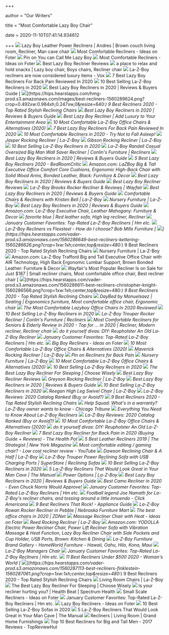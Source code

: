 +++
        
author = "Our Writers"
        
title = "Most Comfortable Lazy Boy Chair"
        
date = 2020-11-10T07:41:14.934612
        
+++
[ ![](https://i.pinimg.com/originals/ee/4e/44/ee4e44d100d2439efd85df3e7b6651ac.jpg)](https://i.pinimg.com/originals/ee/4e/44/ee4e44d100d2439efd85df3e7b6651ac.jpg) Lazy Boy Leather Power Recliners | Andres | Brown couch living room,  Recliner, Man cave chair
[ ![](https://foter.com/photos/240/most-comfortable-recliners-2.jpg?s=ts3)](https://foter.com/photos/240/most-comfortable-recliners-2.jpg?s=ts3) Most Comfortable Recliners - Ideas on Foter
[ ![](https://i.pinimg.com/originals/3e/5e/b8/3e5eb83d4943ad63b5e4ce120e8b0a45.jpg)](https://i.pinimg.com/originals/3e/5e/b8/3e5eb83d4943ad63b5e4ce120e8b0a45.jpg) Pin on You can Call Me Lazy Boy
[ ![](https://foter.com/photos/240/most-comfortable-recliners.jpg?s=ts3)](https://foter.com/photos/240/most-comfortable-recliners.jpg?s=ts3) Most Comfortable Recliners - Ideas on Foter
[ ![](https://i0.wp.com/www.topnbestreviews.com/wp-content/uploads/2019/04/Recliner.jpg?resize=1200%2C675&ssl=1)](https://i0.wp.com/www.topnbestreviews.com/wp-content/uploads/2019/04/Recliner.jpg?resize=1200%2C675&ssl=1) Best Lazy Boy Recliner Reviews
[ ![](https://i.pinimg.com/474x/3f/4a/d1/3f4ad11e105360f1dbf467ff9cdb3e26--lazy-boy-chair-recliner-chairs.jpg)](https://i.pinimg.com/474x/3f/4a/d1/3f4ad11e105360f1dbf467ff9cdb3e26--lazy-boy-chair-recliner-chairs.jpg) a place to relax and hold snacks | Lazy boy chair, Boys chairs, Recliner  chair
[ ![](https://cdn.vox-cdn.com/thumbor/vIjUC0gR9mo2X1e0-Y8ejoHoftE=/1400x788/filters:format(jpeg)/cdn.vox-cdn.com/uploads/chorus_asset/file/19542788/La_z.jpg)](https://cdn.vox-cdn.com/thumbor/vIjUC0gR9mo2X1e0-Y8ejoHoftE=/1400x788/filters:format(jpeg)/cdn.vox-cdn.com/uploads/chorus_asset/file/19542788/La_z.jpg) La-Z-Boy recliners are now considered luxury items - Vox
[ ![](https://elderlychairguide.com/wp-content/uploads/2020/01/Signature-Design-by-Ashley-Yandel-Power-Recliner.jpg)](https://elderlychairguide.com/wp-content/uploads/2020/01/Signature-Design-by-Ashley-Yandel-Power-Recliner.jpg) 7 Best Lazy Boy Recliners For Back Pain Reviewed In 2020
[ ![](https://www.furnitureacademy.com/wp-content/uploads/2019/01/La-Z-Boy-Rowan-Recliner-1-481x520.jpg)](https://www.furnitureacademy.com/wp-content/uploads/2019/01/La-Z-Boy-Rowan-Recliner-1-481x520.jpg) 10 Best Selling La-Z-Boy Recliners in 2020
[ ![](https://thebestreclinersreviews.com/wp-content/uploads/2019/06/Edit-Post-%E2%80%B9-TheBestReclinersReviews.com-%E2%80%94-WordPress-2019-06-12-16-12-18-300x261.png)](https://thebestreclinersreviews.com/wp-content/uploads/2019/06/Edit-Post-%E2%80%B9-TheBestReclinersReviews.com-%E2%80%94-WordPress-2019-06-12-16-12-18-300x261.png) Best Lazy Boy Recliners in 2020 | Reviews & Buyers Guide
[ ![](https://hips.hearstapps.com/hmg-prod.s3.amazonaws.com/images/best-recliners-1560289624.png?crop=0.492xw:0.984xh;0.247xw,0&resize=640:*)](https://hips.hearstapps.com/hmg-prod.s3.amazonaws.com/images/best-recliners-1560289624.png?crop=0.492xw:0.984xh;0.247xw,0&resize=640:*) 9 Best Recliners 2020 - Top Rated Stylish Reclining Chairs
[ ![](https://content.la-z-boy.com/Images/product/categoryalt/large/010_746extended.jpg)](https://content.la-z-boy.com/Images/product/categoryalt/large/010_746extended.jpg) Best Lazy Boy Recliners in 2020 | Reviews & Buyers Guide
[ ![](https://ws-na.amazon-adsystem.com/widgets/q?_encoding=UTF8&MarketPlace=US&ASIN=B078FBX53B&ServiceVersion=20070822&ID=AsinImage&WS=1&Format=_SL250_&tag=techprohomes-20)](https://ws-na.amazon-adsystem.com/widgets/q?_encoding=UTF8&MarketPlace=US&ASIN=B078FBX53B&ServiceVersion=20070822&ID=AsinImage&WS=1&Format=_SL250_&tag=techprohomes-20) Best Lazy Boy Recliner | Add Luxury to Your Entertainment Area
[ ![](https://cdn.shortpixel.ai/client/q_glossy,ret_img,w_885,h_589/https://officechairpicks.com/wp-content/uploads/2019/01/Best-La-Z-Boy-Office-Chairs-1024x682.jpg)](https://cdn.shortpixel.ai/client/q_glossy,ret_img,w_885,h_589/https://officechairpicks.com/wp-content/uploads/2019/01/Best-La-Z-Boy-Office-Chairs-1024x682.jpg) 10 Most Comfortable La-Z-Boy Office Chairs & Alternatives (2020)
[ ![](https://elderlychairguide.com/wp-content/uploads/2018/08/La-Z-Boy-Anderson-Recliner.jpg)](https://elderlychairguide.com/wp-content/uploads/2018/08/La-Z-Boy-Anderson-Recliner.jpg) 7 Best Lazy Boy Recliners For Back Pain Reviewed In 2020
[ ![](https://www.betterhomeguides.com/wp-content/uploads/2019/02/The-Most-Comfortable-Recliner-in-the-Wolrd.jpg)](https://www.betterhomeguides.com/wp-content/uploads/2019/02/The-Most-Comfortable-Recliner-in-the-Wolrd.jpg) 10 Most Comfortable Recliners in 2020 - Try Not to Fall Asleep!
[ ![](https://content.la-z-boy.com/Images/product/category/recliners/large/010_709_v2_v2.jpg)](https://content.la-z-boy.com/Images/product/category/recliners/large/010_709_v2_v2.jpg) Jasper Rocking Recliner | La-Z-Boy
[ ![](https://content.la-z-boy.com/Images/product/category/recliners/large/563_recliner_v2.jpg)](https://content.la-z-boy.com/Images/product/category/recliners/large/563_recliner_v2.jpg) Gibson Rocking Recliner | La-Z-Boy
[ ![](https://www.furnitureacademy.com/wp-content/uploads/2019/01/La-Z-Boy-Greyson-Recliner-536x520.jpg)](https://www.furnitureacademy.com/wp-content/uploads/2019/01/La-Z-Boy-Greyson-Recliner-536x520.jpg) 10 Best Selling La-Z-Boy Recliners in 2020
[ ![](https://imageresizer.furnituredealer.net/img/remote/images.furnituredealer.net/img/products%2Fla-z-boy%2Fcolor%2Frandell_010777c168954-b13.jpg?width=1024&height=768&scale=both&trim.threshold=50&trim.percentpadding=10)](https://imageresizer.furnituredealer.net/img/remote/images.furnituredealer.net/img/products%2Fla-z-boy%2Fcolor%2Frandell_010777c168954-b13.jpg?width=1024&height=768&scale=both&trim.threshold=50&trim.percentpadding=10) La-Z-Boy Randell Casual Oversized Big Man Wall Saver Recliner | Conlin's  Furniture | Recliners
[ ![](https://s3.amazonaws.com/vc-spins/production/000025/P10709%7CD162664/low_resolution_spin_9.jpeg)](https://s3.amazonaws.com/vc-spins/production/000025/P10709%7CD162664/low_resolution_spin_9.jpeg) Best Lazy Boy Recliners in 2020 | Reviews & Buyers Guide
[ ![](https://bedroomcritic.com/wp-content/uploads/2020/01/Best-Lazy-Boy-Recliners.jpg)](https://bedroomcritic.com/wp-content/uploads/2020/01/Best-Lazy-Boy-Recliners.jpg) 5 Best Lazy Boy Recliners 2020 - BedRoomCritic
[ ![](https://images-na.ssl-images-amazon.com/images/I/71u7YFY1KbL._AC_SL1500_.jpg)](https://images-na.ssl-images-amazon.com/images/I/71u7YFY1KbL._AC_SL1500_.jpg) Amazon.com: LaZBoy Big & Tall Executive Office Comfort Core Cushions,  Ergonomic High-Back Chair with Solid Wood Arms, Bonded Leather, Black:  Furniture & Decor
[ ![](https://s3.amazonaws.com/vc-spins/production/000025/010366%7CD107552/low_resolution_spin_9.jpeg)](https://s3.amazonaws.com/vc-spins/production/000025/010366%7CD107552/low_resolution_spin_9.jpeg) Best Lazy Boy Recliners in 2020 | Reviews & Buyers Guide
[ ![](https://i2.wp.com/www.topnbestreviews.com/wp-content/uploads/2019/04/Maverick-Power-Rocking-Recliner-w-Head-Rest-Lumbar.jpg?resize=1000%2C1000&ssl=1)](https://i2.wp.com/www.topnbestreviews.com/wp-content/uploads/2019/04/Maverick-Power-Rocking-Recliner-w-Head-Rest-Lumbar.jpg?resize=1000%2C1000&ssl=1) Best Lazy Boy Recliner Reviews
[ ![](https://secure.img1-fg.wfcdn.com/im/07269432/resize-h800-w800%5Ecompr-r85/7205/72051437/Brooks+Rocker+Recliner.jpg)](https://secure.img1-fg.wfcdn.com/im/07269432/resize-h800-w800%5Ecompr-r85/7205/72051437/Brooks+Rocker+Recliner.jpg) La-Z-Boy Brooks Rocker Recliner & Reviews | Wayfair
[ ![](https://s3.amazonaws.com/vc-spins/production/000025/017512%7CD160632/low_resolution_spin_9.jpeg)](https://s3.amazonaws.com/vc-spins/production/000025/017512%7CD160632/low_resolution_spin_9.jpeg) Best Lazy Boy Recliners in 2020 | Reviews & Buyers Guide
[ ![](https://content.la-z-boy.com/Images/npc/bell/chairs/hero_1x.jpg)](https://content.la-z-boy.com/Images/npc/bell/chairs/hero_1x.jpg) Comfortable Chairs & Recliners with Kristen Bell | La-Z-Boy
[ ![](https://content.la-z-boy.com/Images/npc/nursery/desktop/room01.jpg)](https://content.la-z-boy.com/Images/npc/nursery/desktop/room01.jpg) Nursery Furniture | La-Z-Boy
[ ![](https://thebestreclinersreviews.com/wp-content/uploads/thumbs_dir/best-swivel-rocker-recliners-1wxr4qv8s0iz4vtj2222jozwk2eewxmqpme87mhrt1gk.jpeg)](https://thebestreclinersreviews.com/wp-content/uploads/thumbs_dir/best-swivel-rocker-recliners-1wxr4qv8s0iz4vtj2222jozwk2eewxmqpme87mhrt1gk.jpeg) Best Lazy Boy Recliners in 2020 | Reviews & Buyers Guide
[ ![](https://images-na.ssl-images-amazon.com/images/I/41ypI88IPfL._AC_SY355_.jpg)](https://images-na.ssl-images-amazon.com/images/I/41ypI88IPfL._AC_SY355_.jpg) Amazon.com: La-Z-Boy Executive Chair, Leather Mahogany: Furniture & Decor
[ ![](https://i.pinimg.com/originals/b5/bd/1f/b5bd1fc7fccfd158990fb3fb976a1cae.jpg)](https://i.pinimg.com/originals/b5/bd/1f/b5bd1fc7fccfd158990fb3fb976a1cae.jpg) favorite blue | Red leather sofa, High leg recliner, Recliner
[ ![](https://i0.wp.com/blog.homemakers.com/wp-content/uploads/2018/01/collage.jpg?w=1184&ssl=1)](https://i0.wp.com/blog.homemakers.com/wp-content/uploads/2018/01/collage.jpg?w=1184&ssl=1) January Customer Favorites: Top-Rated La-Z-Boy Recliners | Hm etc.
[ ![](https://www.bobmillsfurniture.com/blog/wp-content/uploads/sites/18/2015/08/la-z-boy-vs-flexsteel.jpg)](https://www.bobmillsfurniture.com/blog/wp-content/uploads/sites/18/2015/08/la-z-boy-vs-flexsteel.jpg) La-Z-Boy Recliners vs Flexsteel - How do I choose? Bob Mills Furniture
[ ![](https://hips.hearstapps.com/vader-prod.s3.amazonaws.com/1560286649-best-recliners-kettering-1560286626.png?crop=1xw:1xh;center,top&resize=480:*)](https://hips.hearstapps.com/vader-prod.s3.amazonaws.com/1560286649-best-recliners-kettering-1560286626.png?crop=1xw:1xh;center,top&resize=480:*) 9 Best Recliners 2020 - Top Rated Stylish Reclining Chairs
[ ![](https://content.la-z-boy.com/Images/npc/nursery/desktop/hero_v2.jpg)](https://content.la-z-boy.com/Images/npc/nursery/desktop/hero_v2.jpg) Nursery Furniture | La-Z-Boy
[ ![](https://images-na.ssl-images-amazon.com/images/I/81EyiAB%2BqAL._AC_SL1500_.jpg)](https://images-na.ssl-images-amazon.com/images/I/81EyiAB%2BqAL._AC_SL1500_.jpg) Amazon.com: La-Z-Boy Trafford Big and Tall Executive Office Chair with AIR  Technology, High Back Ergonomic Lumbar Support, Brown Bonded Leather:  Furniture & Decor
[ ![](https://i.pinimg.com/originals/ce/77/d2/ce77d2da6dbba398ae89d279ccc72649.jpg)](https://i.pinimg.com/originals/ce/77/d2/ce77d2da6dbba398ae89d279ccc72649.jpg) Wayfair's Most Popular Recliner Is on Sale for Just $187 | Small recliner  chairs, Most comfortable office chair, Best recliner chair
[ ![](https://hips.hearstapps.com/vader-prod.s3.amazonaws.com/1560286611-best-recliners-christopher-knight-1560286568.png?crop=1xw:1xh;center,top&resize=480:*)](https://hips.hearstapps.com/vader-prod.s3.amazonaws.com/1560286611-best-recliners-christopher-knight-1560286568.png?crop=1xw:1xh;center,top&resize=480:*) 9 Best Recliners 2020 - Top Rated Stylish Reclining Chairs
[ ![](https://i.pinimg.com/originals/ae/eb/72/aeeb72e6a070d726244667d4984b35f5.jpg)](https://i.pinimg.com/originals/ae/eb/72/aeeb72e6a070d726244667d4984b35f5.jpg) DayBed by Manuelsaez | Seating | Ergonomics furniture, Most comfortable  office chair, Ergonomic chair
[ ![](https://perfectlyreviewed.com/wp-content/uploads/2020/07/Lazyboy-image-for-feature-1024x1024.jpg)](https://perfectlyreviewed.com/wp-content/uploads/2020/07/Lazyboy-image-for-feature-1024x1024.jpg) The Most Comfortable Lazyboy Office Chairs In 2020 Reviewed
[ ![](https://www.furnitureacademy.com/wp-content/uploads/2017/10/Best-Selling-La-Z-Boy-Recliners.jpg)](https://www.furnitureacademy.com/wp-content/uploads/2017/10/Best-Selling-La-Z-Boy-Recliners.jpg) 10 Best Selling La-Z-Boy Recliners in 2020
[ ![](https://imageresizer.furnituredealer.net/img/remote/images.furnituredealer.net/img/products%2Fla-z-boy%2Fcolor%2Ftrouper-1445605977_010724e153732-b3.jpg?width=1024&height=768&scale=both&trim.threshold=50&trim.percentpadding=10)](https://imageresizer.furnituredealer.net/img/remote/images.furnituredealer.net/img/products%2Fla-z-boy%2Fcolor%2Ftrouper-1445605977_010724e153732-b3.jpg?width=1024&height=768&scale=both&trim.threshold=50&trim.percentpadding=10) La-Z-Boy Trouper Rocker Recliner | Conlin's Furniture | Recliners
[ ![](https://i.pinimg.com/736x/d7/0e/40/d70e401351167149b720977b2d9e85f1.jpg)](https://i.pinimg.com/736x/d7/0e/40/d70e401351167149b720977b2d9e85f1.jpg) Most Comfortable Recliners for Seniors & Elderly Review in 2020 - Top for  ... in 2020 | Recliner, Modern recliner, Recliner chair
[ ![](https://1.bp.blogspot.com/_B_AuXzs98iY/TMhw9A7mhYI/AAAAAAAAApQ/Po0OBuyEYo4/s1600/DSCN2709.JPG)](https://1.bp.blogspot.com/_B_AuXzs98iY/TMhw9A7mhYI/AAAAAAAAApQ/Po0OBuyEYo4/s1600/DSCN2709.JPG) do it yourself divas: DIY: Reupholster An Old La-Z-Boy Recliner
[ ![](https://i1.wp.com/blog.homemakers.com/wp-content/uploads/2018/01/Tan.jpg?resize=600%2C600&ssl=1)](https://i1.wp.com/blog.homemakers.com/wp-content/uploads/2018/01/Tan.jpg?resize=600%2C600&ssl=1) January Customer Favorites: Top-Rated La-Z-Boy Recliners | Hm etc.
[ ![](https://foter.com/photos/240/big-boy-lazy-boy-recliner.jpg?s=pi)](https://foter.com/photos/240/big-boy-lazy-boy-recliner.jpg?s=pi) Big Boy Recliners - Ideas on Foter
[ ![](https://images-na.ssl-images-amazon.com/images/I/81kKnJNDy%2BL._AC_SL1500_.jpg)](https://images-na.ssl-images-amazon.com/images/I/81kKnJNDy%2BL._AC_SL1500_.jpg) 10 Most Comfortable La-Z-Boy Office Chairs & Alternatives (2020)
[ ![](https://content.la-z-boy.com/Images/product/categoryalt/VN30_010_582_CS2GC_LF.jpg)](https://content.la-z-boy.com/Images/product/categoryalt/VN30_010_582_CS2GC_LF.jpg) Maverick Rocking Recliner | La-Z-Boy
[ ![](https://i.pinimg.com/736x/df/7b/60/df7b609e359f8eb7e8a86f8fc9785523.jpg)](https://i.pinimg.com/736x/df/7b/60/df7b609e359f8eb7e8a86f8fc9785523.jpg) Pin on Recliners for Back Pain
[ ![](https://content.la-z-boy.com/Images/npc/nursery/silo03.jpg)](https://content.la-z-boy.com/Images/npc/nursery/silo03.jpg) Nursery Furniture | La-Z-Boy
[ ![](https://images-na.ssl-images-amazon.com/images/I/81aYekFaRYL._AC_SL1500_.jpg)](https://images-na.ssl-images-amazon.com/images/I/81aYekFaRYL._AC_SL1500_.jpg) 10 Most Comfortable La-Z-Boy Office Chairs & Alternatives (2020)
[ ![](https://www.furnitureacademy.com/wp-content/uploads/2019/01/La-Z-Boy-Casey-Recliner-465x520.jpg)](https://www.furnitureacademy.com/wp-content/uploads/2019/01/La-Z-Boy-Casey-Recliner-465x520.jpg) 10 Best Selling La-Z-Boy Recliners in 2020
[ ![](https://ws-na.amazon-adsystem.com/widgets/q?_encoding=UTF8&ASIN=B074JGSPK7&Format=_SL450_&ID=AsinImage&MarketPlace=US&ServiceVersion=20070822&WS=1&tag=sweetliving06-20&language=en_US)](https://ws-na.amazon-adsystem.com/widgets/q?_encoding=UTF8&ASIN=B074JGSPK7&Format=_SL450_&ID=AsinImage&MarketPlace=US&ServiceVersion=20070822&WS=1&tag=sweetliving06-20&language=en_US) The Best Lazy Boy Recliner For Sleeping | Choose Wisely
[ ![](https://i2.wp.com/www.topnbestreviews.com/wp-content/uploads/2019/04/Pinnacle-Platinum-Power-Lift-Recliner-w-Massage-Heat.jpg?resize=1000%2C1000&ssl=1)](https://i2.wp.com/www.topnbestreviews.com/wp-content/uploads/2019/04/Pinnacle-Platinum-Power-Lift-Recliner-w-Massage-Heat.jpg?resize=1000%2C1000&ssl=1) Best Lazy Boy Recliner Reviews
[ ![](https://content.la-z-boy.com/Images/product/categoryalt/010_530.jpg)](https://content.la-z-boy.com/Images/product/categoryalt/010_530.jpg) Greyson Rocking Recliner | La-Z-Boy
[ ![](https://s3.amazonaws.com/vc-spins/production/000025/028931%7CD153431/low_resolution_spin_9.jpeg)](https://s3.amazonaws.com/vc-spins/production/000025/028931%7CD153431/low_resolution_spin_9.jpeg) Best Lazy Boy Recliners in 2020 | Reviews & Buyers Guide
[ ![](https://www.furnitureacademy.com/wp-content/uploads/2019/01/La-Z-Boy-Astor-Recliner-1-529x520.jpg)](https://www.furnitureacademy.com/wp-content/uploads/2019/01/La-Z-Boy-Astor-Recliner-1-529x520.jpg) 10 Best Selling La-Z-Boy Recliners in 2020
[ ![](https://content.la-z-boy.com/Images/product/category/chairs/large/210_460_v2.jpg)](https://content.la-z-boy.com/Images/product/category/chairs/large/210_460_v2.jpg) Reegan High Leg Swivel Chair | La-Z-Boy
[ ![](https://www.slumbersearch.com/img/lazboy-recliners.jpg)](https://www.slumbersearch.com/img/lazboy-recliners.jpg) La-Z-Boy Reviews: 2020 Catalog Ranked (Buy or Avoid?)
[ ![](https://hips.hearstapps.com/hmg-prod.s3.amazonaws.com/images/best-recliners-1560289624.png)](https://hips.hearstapps.com/hmg-prod.s3.amazonaws.com/images/best-recliners-1560289624.png) 9 Best Recliners 2020 - Top Rated Stylish Reclining Chairs
[ ![](https://www.chicagotribune.com/resizer/DNPJwOxFRahX44KCLAdmcPXw8LY=/1200x0/top/www.trbimg.com/img-596e1b30/turbine/ct-ppn-column-help-squad-tl-0720-20170712)](https://www.chicagotribune.com/resizer/DNPJwOxFRahX44KCLAdmcPXw8LY=/1200x0/top/www.trbimg.com/img-596e1b30/turbine/ct-ppn-column-help-squad-tl-0720-20170712) Help Squad: What's in a warranty? La-Z-Boy owner wants to know - Chicago  Tribune
[ ![](https://www.furnitureacademy.com/wp-content/uploads/2018/07/Everything-You-Need-to-Know-About-La-Z-Boy-Recliners.jpg)](https://www.furnitureacademy.com/wp-content/uploads/2018/07/Everything-You-Need-to-Know-About-La-Z-Boy-Recliners.jpg) Everything You Need to Know About La-Z-Boy Recliners
[ ![](https://www.slumbersearch.com/img/lazboy-chairs.jpg)](https://www.slumbersearch.com/img/lazboy-chairs.jpg) La-Z-Boy Reviews: 2020 Catalog Ranked (Buy or Avoid?)
[ ![](https://m.media-amazon.com/images/I/41lhWH8AVvL.jpg)](https://m.media-amazon.com/images/I/41lhWH8AVvL.jpg) 10 Most Comfortable La-Z-Boy Office Chairs & Alternatives (2020)
[ ![](https://2.bp.blogspot.com/_B_AuXzs98iY/TMh0TCIH1dI/AAAAAAAAApw/ifhSnbErZd8/s1600/DSCN2617.JPG)](https://2.bp.blogspot.com/_B_AuXzs98iY/TMh0TCIH1dI/AAAAAAAAApw/ifhSnbErZd8/s1600/DSCN2617.JPG) do it yourself divas: DIY: Reupholster An Old La-Z-Boy Recliner
[ ![](https://i1.wp.com/www.thehealthpot.com/wp-content/uploads/2019/07/Untitled-design.jpg?fit=500%2C350&ssl=1)](https://i1.wp.com/www.thehealthpot.com/wp-content/uploads/2019/07/Untitled-design.jpg?fit=500%2C350&ssl=1) 7 Best Lazy Boy Recliner for Back Pain in 2020 (Buying Guide + Reviews) -  The Health Pot
[ ![](https://pyxis.nymag.com/v1/imgs/94a/b7c/1ba7ab23391c073aa6c6f2599faa34fe9e-lane-home-furnishings-4501-19-dorado-wal.2x.rhorizontal.w600.jpg)](https://pyxis.nymag.com/v1/imgs/94a/b7c/1ba7ab23391c073aa6c6f2599faa34fe9e-lane-home-furnishings-4501-19-dorado-wal.2x.rhorizontal.w600.jpg) 5 Best Leather Recliners 2019 | The Strategist | New York Magazine
[ ![](https://i.ytimg.com/vi/x9koz34V_8o/hqdefault.jpg)](https://i.ytimg.com/vi/x9koz34V_8o/hqdefault.jpg) Most comfortable editing / gaming chair? - Low cost recliner review -  YouTube
[ ![](http://content.la-z-boy.com/Images/product/category/recliners/large/410_720_v2_v2.jpg)](http://content.la-z-boy.com/Images/product/category/recliners/large/410_720_v2_v2.jpg) Dawson Reclining Chair & A Half | La-Z-Boy
[ ![](https://imageresizer.furnituredealer.net/img/remote/images.furnituredealer.net/img/products%2Fla-z-boy%2Fcolor%2Ftrouper-1445605977_44p724153775-b1.jpg?width=1024&height=768&scale=both&trim.threshold=50&trim.percentpadding=10)](https://imageresizer.furnituredealer.net/img/remote/images.furnituredealer.net/img/products%2Fla-z-boy%2Fcolor%2Ftrouper-1445605977_44p724153775-b1.jpg?width=1024&height=768&scale=both&trim.threshold=50&trim.percentpadding=10) La-Z-Boy Trouper Power Reclining Sofa with USB Charging Ports | SuperStore  | Reclining Sofas
[ ![](https://www.furnitureacademy.com/wp-content/uploads/2019/01/La-Z-Boy-Pinnacle-Recliner-433x520.jpg)](https://www.furnitureacademy.com/wp-content/uploads/2019/01/La-Z-Boy-Pinnacle-Recliner-433x520.jpg) 10 Best Selling La-Z-Boy Recliners in 2020
[ ![](https://icdn2.themanual.com/image/themanual/lazyboy-powerrecline.jpg)](https://icdn2.themanual.com/image/themanual/lazyboy-powerrecline.jpg) 5 La-Z-Boy Recliners That Would Look Great in Your Man Cave | The Manual
[ ![](https://content.la-z-boy.com/Images/npc/CustomizeIt/power-options/desktop/power-series04.jpg)](https://content.la-z-boy.com/Images/npc/CustomizeIt/power-options/desktop/power-series04.jpg) Power Options | La-Z-Boy
[ ![](https://thebestreclinersreviews.com/wp-content/uploads/thumbs_dir/best-modern-recliners-1x3dxx235vvgafp0ztxg6fgpbpa9qo5smbs5nqi5c3vo.jpg)](https://thebestreclinersreviews.com/wp-content/uploads/thumbs_dir/best-modern-recliners-1x3dxx235vvgafp0ztxg6fgpbpa9qo5smbs5nqi5c3vo.jpg) Best Lazy Boy Recliners in 2020 | Reviews & Buyers Guide
[ ![](https://reclinerfaq.com/wp-content/uploads/2019/07/2-7.jpg)](https://reclinerfaq.com/wp-content/uploads/2019/07/2-7.jpg) Best Camo Recliner in 2020 - Even Chuck Norris Would Approve!
[ ![](https://i2.wp.com/blog.homemakers.com/wp-content/uploads/2018/01/Section-Maverick.jpg?w=1184&ssl=1)](https://i2.wp.com/blog.homemakers.com/wp-content/uploads/2018/01/Section-Maverick.jpg?w=1184&ssl=1) January Customer Favorites: Top-Rated La-Z-Boy Recliners | Hm etc.
[ ![](https://clickamericana.com/wp-content/uploads/Joe-Namath-for-La-Z-Boy-recliners-3-750x1049.jpg)](https://clickamericana.com/wp-content/uploads/Joe-Namath-for-La-Z-Boy-recliners-3-750x1049.jpg) Football legend Joe Namath for La-Z-Boy's recliner chairs, and tossing  around a little innuendo - Click Americana
[ ![](https://bestvacuumresource.com/wp-content/uploads/Rocking-Recliner.jpg)](https://bestvacuumresource.com/wp-content/uploads/Rocking-Recliner.jpg) 9 Best Recliners That Rock! - Appliance Guide
[ ![](https://www.nfm.com/productimages/51313971/2/L)](https://www.nfm.com/productimages/51313971/2/L) La-Z-Boy Rowan Rocker Recliner in Pebble | Nebraska Furniture Mart
[ ![](https://zdnet4.cbsistatic.com/hub/i/2020/01/17/8231e246-714d-44bf-8b5e-bebdd66c1d83/office-chair-6.jpg)](https://zdnet4.cbsistatic.com/hub/i/2020/01/17/8231e246-714d-44bf-8b5e-bebdd66c1d83/office-chair-6.jpg) The best office chairs in 2020 | ZDNet
[ ![](https://foter.com/photos/249/recliner-chairs-with-heat-and-massage.jpg?s=ts3)](https://foter.com/photos/249/recliner-chairs-with-heat-and-massage.jpg?s=ts3) Massage Recliner Chair with Heat - Ideas on Foter
[ ![](https://content.la-z-boy.com/Images/product/category/recliners/xlarge/010_704a.jpg)](https://content.la-z-boy.com/Images/product/category/recliners/xlarge/010_704a.jpg) Reed Rocking Recliner | La-Z-Boy
[ ![](https://images-na.ssl-images-amazon.com/images/I/71gFiVk2PML._AC_SX522_.jpg)](https://images-na.ssl-images-amazon.com/images/I/71gFiVk2PML._AC_SX522_.jpg) Amazon.com: YODOLLA Electric Power Recliner Chair, Power Lift Recliner Sofa  with Vibration Massage & Heat Function, Lazy Boy Recliner Chair with Side  Pockets and Cup Holder, USB Ports, Brown: Kitchen & Dining
[ ![](https://imageresizer.furnituredealer.net/img/remote/images.furnituredealer.net/img/products%2Fla-z-boy%2Fcolor%2Flzb_recliners_lb121507%20carnegie%20007%20brn%20mhg-btzm-luyyueyt8jzanvuiaa.jpg?width=450&height=450&scale=both&trim.threshold=80)](https://imageresizer.furnituredealer.net/img/remote/images.furnituredealer.net/img/products%2Fla-z-boy%2Fcolor%2Flzb_recliners_lb121507%20carnegie%20007%20brn%20mhg-btzm-luyyueyt8jzanvuiaa.jpg?width=450&height=450&scale=both&trim.threshold=80) La-Z-Boy Furniture Brand Gallery - HomeWorld Furniture - Hawaii, Oahu,  Hilo, Kona, Maui
[ ![](https://richmedia.ca-richimage.com/ImageDelivery/imageService?profileId=12026540&id=1529555&recipeId=728)](https://richmedia.ca-richimage.com/ImageDelivery/imageService?profileId=12026540&id=1529555&recipeId=728) La-Z-Boy Managers Chair
[ ![](https://i1.wp.com/blog.homemakers.com/wp-content/uploads/2018/01/Section-Asher.jpg?w=1184&ssl=1)](https://i1.wp.com/blog.homemakers.com/wp-content/uploads/2018/01/Section-Asher.jpg?w=1184&ssl=1) January Customer Favorites: Top-Rated La-Z-Boy Recliners | Hm etc.
[ ![](https://www.womansworld.com/wp-content/uploads/2020/10/recliners-under-500.png)](https://www.womansworld.com/wp-content/uploads/2020/10/recliners-under-500.png) 11 Best Recliners Under $500 2020 - Woman's World
[ ![](https://hips.hearstapps.com/vader-prod.s3.amazonaws.com/1560287113-best-recliners-finklestein-1560287061.png?crop=1xw:1xh;center,top&resize=480:*)](https://hips.hearstapps.com/vader-prod.s3.amazonaws.com/1560287113-best-recliners-finklestein-1560287061.png?crop=1xw:1xh;center,top&resize=480:*) 9 Best Recliners 2020 - Top Rated Stylish Reclining Chairs
[ ![](https://content.la-z-boy.com/Images/home/mobile/cdp/recliners.jpg)](https://content.la-z-boy.com/Images/home/mobile/cdp/recliners.jpg) Living Room Chairs | La-Z-Boy
[ ![](https://i.ytimg.com/vi/cR4LdiN_kEI/maxresdefault.jpg)](https://i.ytimg.com/vi/cR4LdiN_kEI/maxresdefault.jpg) The Best Lazy Boy Recliner For Sleeping | Choose Wisely
[ ![](https://healthbeat.spectrumhealth.org/wp-content/uploads/2016/10/ChairMAIN.jpg)](https://healthbeat.spectrumhealth.org/wp-content/uploads/2016/10/ChairMAIN.jpg) Is your recliner hurting you? | Health Beat | Spectrum Health
[ ![](https://foter.com/photos/260/small-recliner.jpg?s=ts3)](https://foter.com/photos/260/small-recliner.jpg?s=ts3) Small Scale Recliners - Ideas on Foter
[ ![](https://i1.wp.com/blog.homemakers.com/wp-content/uploads/2018/01/Red.jpg?resize=600%2C600&ssl=1)](https://i1.wp.com/blog.homemakers.com/wp-content/uploads/2018/01/Red.jpg?resize=600%2C600&ssl=1) January Customer Favorites: Top-Rated La-Z-Boy Recliners | Hm etc.
[ ![](https://foter.com/photos/371/eldorado-high-leg-recliner.jpg?s=pi)](https://foter.com/photos/371/eldorado-high-leg-recliner.jpg?s=pi) Lazy Boy Recliners - Ideas on Foter
[ ![](https://www.furnitureacademy.com/wp-content/uploads/2019/10/La-Z-Boy-Pinnacle-Reclining-Sofa-600x392.jpg)](https://www.furnitureacademy.com/wp-content/uploads/2019/10/La-Z-Boy-Pinnacle-Reclining-Sofa-600x392.jpg) 10 Best Selling La-Z-Boy Sofas in 2020
[ ![](https://icdn7.themanual.com/image/themanual/lazyboy-maxx-416x416.jpg)](https://icdn7.themanual.com/image/themanual/lazyboy-maxx-416x416.jpg) 5 La-Z-Boy Recliners That Would Look Great in Your Man Cave | The Manual
[ ![](https://smhttp-ssl-61502.nexcesscdn.net/media/catalog/product/cache/1/small_image/278x/17f82f742ffe127f42dca9de82fb58b1/2/5/251256web_sm.jpg)](https://smhttp-ssl-61502.nexcesscdn.net/media/catalog/product/cache/1/small_image/278x/17f82f742ffe127f42dca9de82fb58b1/2/5/251256web_sm.jpg) Recliners | Living Room | Grand Home Furnishings
[ ![](http://www.topreviewhut.com/wp-content/uploads/2017/03/Big-Recliner-Featured.jpg)](http://www.topreviewhut.com/wp-content/uploads/2017/03/Big-Recliner-Featured.jpg) Top 10 Best Recliners for Big and Tall Men - 2017 Reviews - TopReviewHut
